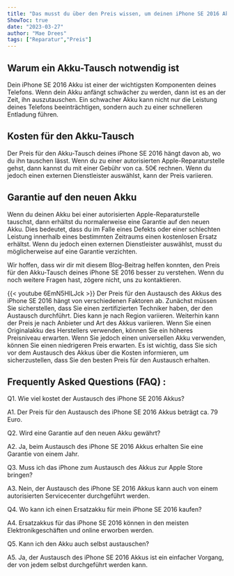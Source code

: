 ```yaml
---
title: "Das musst du über den Preis wissen, um deinen iPhone SE 2016 Akku zu tauschen!"
ShowToc: true 
date: "2023-03-27"
author: "Mae Drees" 
tags: ["Reparatur","Preis"]
---
```

## Warum ein Akku-Tausch notwendig ist

Dein iPhone SE 2016 Akku ist einer der wichtigsten Komponenten deines Telefons. Wenn dein Akku anfängt schwächer zu werden, dann ist es an der Zeit, ihn auszutauschen. Ein schwacher Akku kann nicht nur die Leistung deines Telefons beeinträchtigen, sondern auch zu einer schnelleren Entladung führen.

## Kosten für den Akku-Tausch

Der Preis für den Akku-Tausch deines iPhone SE 2016 hängt davon ab, wo du ihn tauschen lässt. Wenn du zu einer autorisierten Apple-Reparaturstelle gehst, dann kannst du mit einer Gebühr von ca. 50€ rechnen. Wenn du jedoch einen externen Dienstleister auswählst, kann der Preis variieren.

## Garantie auf den neuen Akku

Wenn du deinen Akku bei einer autorisierten Apple-Reparaturstelle tauschst, dann erhältst du normalerweise eine Garantie auf den neuen Akku. Dies bedeutet, dass du im Falle eines Defekts oder einer schlechten Leistung innerhalb eines bestimmten Zeitraums einen kostenlosen Ersatz erhältst. Wenn du jedoch einen externen Dienstleister auswählst, musst du möglicherweise auf eine Garantie verzichten.

Wir hoffen, dass wir dir mit diesem Blog-Beitrag helfen konnten, den Preis für den Akku-Tausch deines iPhone SE 2016 besser zu verstehen. Wenn du noch weitere Fragen hast, zögere nicht, uns zu kontaktieren.

{{< youtube 6EmN5HlLJck >}} 
Der Preis für den Austausch des Akkus des iPhone SE 2016 hängt von verschiedenen Faktoren ab. Zunächst müssen Sie sicherstellen, dass Sie einen zertifizierten Techniker haben, der den Austausch durchführt. Dies kann je nach Region variieren. Weiterhin kann der Preis je nach Anbieter und Art des Akkus variieren. Wenn Sie einen Originalakku des Herstellers verwenden, können Sie ein höheres Preisniveau erwarten. Wenn Sie jedoch einen universellen Akku verwenden, können Sie einen niedrigeren Preis erwarten. Es ist wichtig, dass Sie sich vor dem Austausch des Akkus über die Kosten informieren, um sicherzustellen, dass Sie den besten Preis für den Austausch erhalten.

## Frequently Asked Questions (FAQ) :
Q1. Wie viel kostet der Austausch des iPhone SE 2016 Akkus?

A1. Der Preis für den Austausch des iPhone SE 2016 Akkus beträgt ca. 79 Euro.

Q2. Wird eine Garantie auf den neuen Akku gewährt?

A2. Ja, beim Austausch des iPhone SE 2016 Akkus erhalten Sie eine Garantie von einem Jahr.

Q3. Muss ich das iPhone zum Austausch des Akkus zur Apple Store bringen?

A3. Nein, der Austausch des iPhone SE 2016 Akkus kann auch von einem autorisierten Servicecenter durchgeführt werden.

Q4. Wo kann ich einen Ersatzakku für mein iPhone SE 2016 kaufen?

A4. Ersatzakkus für das iPhone SE 2016 können in den meisten Elektronikgeschäften und online erworben werden.

Q5. Kann ich den Akku auch selbst austauschen?

A5. Ja, der Austausch des iPhone SE 2016 Akkus ist ein einfacher Vorgang, der von jedem selbst durchgeführt werden kann.


